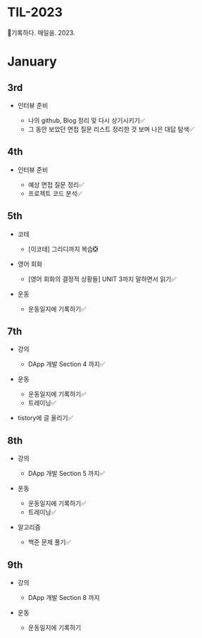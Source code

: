 # TIL-2023
📄기록하다. 매일을. 2023.

# January
## 3rd
- 인터뷰 준비

  - 나의 github, Blog 정리 및 다시 상기시키기✅
  - 그 동안 보았던 면접 질문 리스트 정리한 것 보며 나은 대답 탐색✅
  
## 4th
- 인터뷰 준비

  - 예상 면접 질문 정리✅
  - 프로젝트 코드 분석✅
  
## 5th
- 코테

  - [이코테] 그리디까지 복습❎

- 영어 회화

  - [영어 회화의 결정적 상황들] UNIT 3까지 말하면서 읽기✅

- 운동

  - 운동일지에 기록하기✅

## 7th
- 강의

  - DApp 개발 Section 4 까지✅

- 운동

  - 운동일지에 기록하기✅
  - 트레이닝✅
  
- tistory에 글 올리기✅

## 8th
- 강의

  - DApp 개발 Section 5 까지✅
  
- 운동

  - 운동일지에 기록하기✅
  - 트레이닝✅
  
- 알고리즘

  - 백준 문제 풀기✅
  
## 9th
- 강의

  - DApp 개발 Section 8 까지
  
- 운동

  - 운동일지에 기록하기
  

